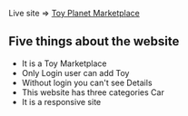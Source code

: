 
Live site => [Toy Planet Marketplace](https://toy-marketplace-bb34b.web.app/)


## Five things about the website
- It is a Toy Marketplace
- Only Login user can add Toy
- Without login you can't see Details
- This website has three categories Car
- It is a responsive site